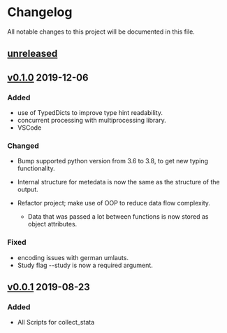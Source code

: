 # Changelog

All notable changes to this project will be documented in this file.

## [unreleased]

## [v0.1.0] 2019-12-06

### Added

- use of TypedDicts to improve type hint readability.
- concurrent processing with multiprocessing library.
- VSCode

### Changed

- Bump supported python version from 3.6 to 3.8, to get new typing functionality.
- Internal structure for metedata is now the same as the structure of the output.
- Refactor project; make use of OOP to reduce data flow complexity.

  - Data that was passed a lot between functions
    is now stored as object attributes.

### Fixed

- encoding issues with german umlauts.
- Study flag --study is now a required argument.

## [v0.0.1] 2019-08-23

### Added

- All Scripts for collect_stata

[unreleased]: https://github.com/ddionrails/collect_stata/compare/v0.1.0...develop
[v0.1.0]: https://github.com/ddionrails/collect_stata/releases/tag/v0.1.0
[v0.0.1]: https://github.com/ddionrails/collect_stata/releases/tag/v0.0.1
